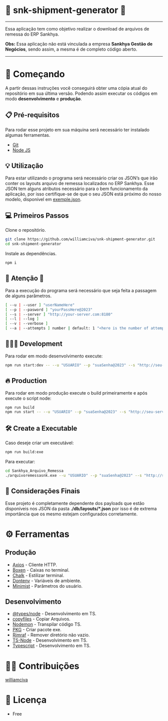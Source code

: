 # 🤖 snk-shipment-generator 🤖

---

Essa aplicação tem como objetivo realizar o download de arquivos de remessa do ERP Sankhya.

**Obs:** Essa aplicação não está vinculada a empresa **Sankhya Gestão de Negócios**, sendo assim, a mesma é de completo código aberto.

---

# 🚀 **Começando**

A partir dessas instruções você conseguirá obter uma cópia atual do repositório em sua última versão. Podendo assim executar os códigos em modo **desenvolvimento** e  **produção**.

## **📋 Pré-requisitos**

Para rodar esse projeto em sua máquina será necessário ter instalado algumas ferramentas.

- [Git](https://git-scm.com/downloads)
- [Node JS](https://nodejs.org/en/download)

## 💡 Utilização

Para estar utilizando o programa será necessário criar os JSON’s que irão conter os layouts arquivo de remessa localizados no ERP Sankhya. Esse JSON tem alguns atributos necessário para o bem funcionamento da aplicação, por isso certifique-se de que o seu JSON está próximo do nosso modelo, disponível em [exemple.json](https://github.com/williamciva/snk-shipment-generator/blob/main/db/layouts/exemple.json).

## 💻 **Primeiros Passos**

Clone o repositório.

```bash
git clone https://github.com/williamciva/snk-shipment-generator.git
cd snk-shipment-generator
```

Instale as dependências.

```bash
npm i
```

## 🔔 ****Atenção**** 🔔

Para a execução do programa será necessário que seja feita a passagem de alguns parâmetros.

```bash
[ --u | --user ] "userNameHere" 
[ --p | --pasword ] "yourPassHere@2023"
[ --s | --server ] "http://your-server.com:8180"
[ --l | --log ]
[ --v | --verbose ]
[ --a | --attempts ] number | default: 1 "<here is the number of attempts we will try if errors occur in the request>"
```

## 👨🏻‍💻 **Development**

Para rodar em modo desenvolvimento execute:

```bash
npm run start:dev -- --u "USUARIO" --p "suaSenha@2023" --s "http://seu-servidor.com:8180" --l --v --a 3
```

## 🔥 **Production**

Para rodar em modo produção execute o build primeiramente e após execute o script node:

```bash
npm run build
npm run start -- --u "USUARIO" --p "suaSenha@2023" --s "http://seu-servidor.com:8180" --l --v --a 3
```

## 🛠 **Create a Executable**

Caso deseje criar um executável:

```bash
npm run build:exe
```

Para executar:

```bash
cd Sankhya_Arquivo_Remessa
./arquivoremessasnk.exe --u "USUARIO" --p "suaSenha@2023" --s "http://seu-servidor.com:8180" --l --v --a 3
```

## 🎇 Considerações Finais

Esse projeto é completamente dependente dos payloads que estão disponíveis nos JSON da pasta **./db/layouts/*.json** por isso é de extrema importância que os mesmo estejam configurados corretamente.

# ⚙ Ferramentas

## Produção

- [Axios](https://axios-http.com/ptbr/) - Cliente HTTP.
- [Boxen](https://github.com/sindresorhus/boxen#readme) - Caixas no terminal.
- [Chalk](https://github.com/chalk/chalk#readme) - Estilizar terminal.
- [Dontenv](https://github.com/motdotla/dotenv#readme) - Variáveis de ambiente.
- [Minimist](https://github.com/minimistjs/minimist#readme) - Parâmetros do usuário.

## Desenvolvimento

- [@types/node](https://github.com/DefinitelyTyped/DefinitelyTyped#readme) - Desenvolvimento em TS.
- [copyfiles](https://github.com/calvinmetcalf/copyfiles#readme) - Copiar Arquivos.
- [Nodemon](https://nodemon.io/) - Transpilar código TS.
- [PKG](https://github.com/vercel/pkg#readme) - Criar pacote exe.
- [Rimraf](https://github.com/isaacs/rimraf#readme) - Remover diretório não vazio.
- [TS-Node](https://typestrong.org/ts-node/) - Desenvolvimento em TS.
- [Typescript](https://www.typescriptlang.org) - Desenvolvimento em TS.

# 💪🏻 Contribuições

[williamciva ](https://github.com/williamciva)

# 📃 Licença

- Free

